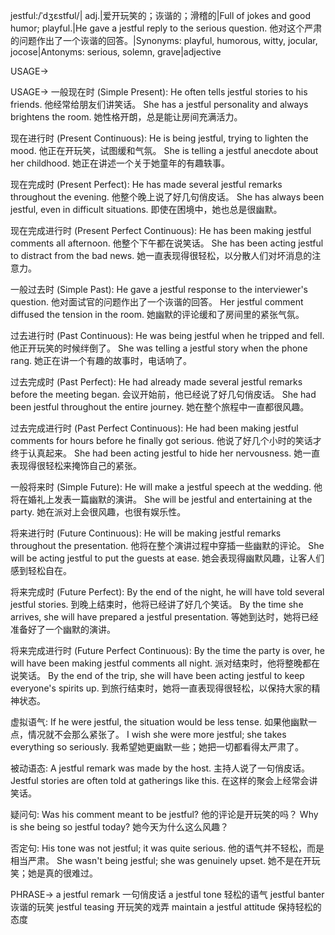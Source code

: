 jestful:/ˈdʒɛstfʊl/| adj.|爱开玩笑的；诙谐的；滑稽的|Full of jokes and good humor; playful.|He gave a jestful reply to the serious question. 他对这个严肃的问题作出了一个诙谐的回答。|Synonyms: playful, humorous, witty, jocular, jocose|Antonyms: serious, solemn, grave|adjective

USAGE->

USAGE->
一般现在时 (Simple Present):
He often tells jestful stories to his friends. 他经常给朋友们讲笑话。
She has a jestful personality and always brightens the room. 她性格开朗，总是能让房间充满活力。


现在进行时 (Present Continuous):
He is being jestful, trying to lighten the mood. 他正在开玩笑，试图缓和气氛。
She is telling a jestful anecdote about her childhood. 她正在讲述一个关于她童年的有趣轶事。


现在完成时 (Present Perfect):
He has made several jestful remarks throughout the evening. 他整个晚上说了好几句俏皮话。
She has always been jestful, even in difficult situations. 即使在困境中，她也总是很幽默。


现在完成进行时 (Present Perfect Continuous):
He has been making jestful comments all afternoon. 他整个下午都在说笑话。
She has been acting jestful to distract from the bad news. 她一直表现得很轻松，以分散人们对坏消息的注意力。


一般过去时 (Simple Past):
He gave a jestful response to the interviewer's question. 他对面试官的问题作出了一个诙谐的回答。
Her jestful comment diffused the tension in the room. 她幽默的评论缓和了房间里的紧张气氛。


过去进行时 (Past Continuous):
He was being jestful when he tripped and fell. 他正开玩笑的时候绊倒了。
She was telling a jestful story when the phone rang. 她正在讲一个有趣的故事时，电话响了。


过去完成时 (Past Perfect):
He had already made several jestful remarks before the meeting began. 会议开始前，他已经说了好几句俏皮话。
She had been jestful throughout the entire journey. 她在整个旅程中一直都很风趣。


过去完成进行时 (Past Perfect Continuous):
He had been making jestful comments for hours before he finally got serious. 他说了好几个小时的笑话才终于认真起来。
She had been acting jestful to hide her nervousness. 她一直表现得很轻松来掩饰自己的紧张。


一般将来时 (Simple Future):
He will make a jestful speech at the wedding. 他将在婚礼上发表一篇幽默的演讲。
She will be jestful and entertaining at the party.  她在派对上会很风趣，也很有娱乐性。


将来进行时 (Future Continuous):
He will be making jestful remarks throughout the presentation. 他将在整个演讲过程中穿插一些幽默的评论。
She will be acting jestful to put the guests at ease. 她会表现得幽默风趣，让客人们感到轻松自在。


将来完成时 (Future Perfect):
By the end of the night, he will have told several jestful stories. 到晚上结束时，他将已经讲了好几个笑话。
By the time she arrives, she will have prepared a jestful presentation. 等她到达时，她将已经准备好了一个幽默的演讲。


将来完成进行时 (Future Perfect Continuous):
By the time the party is over, he will have been making jestful comments all night. 派对结束时，他将整晚都在说笑话。
By the end of the trip, she will have been acting jestful to keep everyone's spirits up. 到旅行结束时，她将一直表现得很轻松，以保持大家的精神状态。


虚拟语气:
If he were jestful, the situation would be less tense. 如果他幽默一点，情况就不会那么紧张了。
I wish she were more jestful; she takes everything so seriously. 我希望她更幽默一些；她把一切都看得太严肃了。


被动语态:
A jestful remark was made by the host. 主持人说了一句俏皮话。
Jestful stories are often told at gatherings like this. 在这样的聚会上经常会讲笑话。


疑问句:
Was his comment meant to be jestful? 他的评论是开玩笑的吗？
Why is she being so jestful today? 她今天为什么这么风趣？


否定句:
His tone was not jestful; it was quite serious. 他的语气并不轻松，而是相当严肃。
She wasn't being jestful; she was genuinely upset. 她不是在开玩笑；她是真的很难过。



PHRASE->
a jestful remark  一句俏皮话
a jestful tone  轻松的语气
jestful banter  诙谐的玩笑
jestful teasing  开玩笑的戏弄
maintain a jestful attitude  保持轻松的态度

